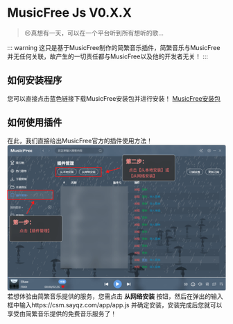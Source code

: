 # MusicFree Js V0.X.X
>😣真想有一天，可以在一个平台听到所有想听的歌...  

::: warning
这只是基于MusicFree制作的简繁音乐插件，简繁音乐与MusicFree并无任何关联，故产生的一切责任都与MusicFree以及他的开发者无关！
:::

## 如何安装程序
您可以直接点击蓝色链接下载MusicFree安装包并进行安装！
 [MusicFree安装包](https://cdn.sayqz.com/csm/musicfree.apk)
## 如何使用插件
在此，我们直接给出MusicFree官方的插件使用方法！
![简繁音乐V2.0.0](pic1.png "pic")
若想体验由简繁音乐提供的服务，您需点击 **从网络安装** 按钮，然后在弹出的输入框中输入https://csm.sayqz.com/app/app.js 并确定安装，安装完成后您就可以享受由简繁音乐提供的免费音乐服务了！
